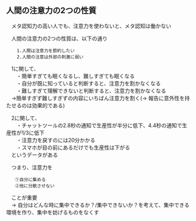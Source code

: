 ## 人間の注意力の2つの性質		
　メタ認知力の高い人でも、注意力を使わないと、メタ認知は働かない		

　人間の注意力の2つの性質は、以下の通り
```		
	1.人間は注意力を節約したい
	2.人間の注意は外部の刺激に弱い
```

　1に関して、  
　　・簡単すぎても眠くなるし、難しすぎても眠くなる  
　　・自分が既に知っていると判断すると、注意力を割かなくなる  
　　・難しすぎて理解できないと判断すると、注意力を割かなくなる  
　→簡単すぎず難しすぎずの内容にいちばん注意力を割く(→ 報告に意外性を持たせるのは効果的である)

　2に関して、		
　　・チャットツールの2.8秒の通知で生産性が半分に低下、4.4秒の通知で生産性が1/3に低下  
　　・注意力を戻すのには20分かかる  
　　・スマホが目の前にあるだけでも生産性は下がる  
　というデータがある		

　つまり、注意力を
```		
　　①自分に集める  
　　②他に分散させない
```
　ことが重要		
　→ 自分はどんな時に集中できるか？/集中できないか？を考えて、集中できる環境を作り、集中を妨げるものをなくす
